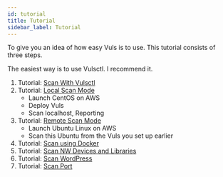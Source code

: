 ```yaml
---
id: tutorial
title: Tutorial 
sidebar_label: Tutorial
---
```


To give you an idea of how easy Vuls is to use.
This tutorial consists of three steps.

The easiest way is to use Vulsctl. I recommend it.

1. Tutorial: [Scan With Vulsctl](tutorial-vulsctl-docker.md)
1. Tutorial: [Local Scan Mode](tutorial-local-scan.md)
      - Launch CentOS on AWS
      - Deploy Vuls
      - Scan localhost, Reporting
1. Tutorial: [Remote Scan Mode](tutorial-remote-scan.md)
      - Launch Ubuntu Linux on AWS
      - Scan this Ubuntu from the Vuls you set up earlier
1. Tutorial: [Scan using Docker](tutorial-docker.md)
1. Tutorial: [Scan NW Devices and Libraries](usage-scan-non-os-packages.md)
1. Tutorial: [Scan WordPress](usage-scan-wordpress.md)
1. Tutorial: [Scan Port](usage-scan-port.md)
